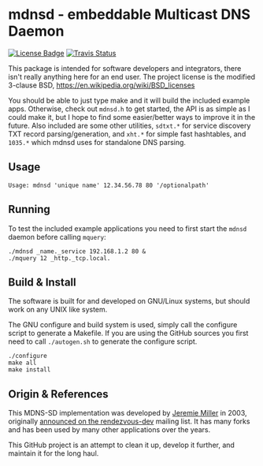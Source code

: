 mdnsd - embeddable Multicast DNS Daemon
=======================================
[![License Badge][]][License] [![Travis Status][]][Travis]

This package is intended for software developers and integrators, there
isn't really anything here for an end user.  The project license is the
modified 3-clause BSD, https://en.wikipedia.org/wiki/BSD_licenses

You should be able to just type make and it will build the included
example apps.  Otherwise, check out `mdnsd.h` to get started, the API is
as simple as I could make it, but I hope to find some easier/better ways
to improve it in the future.  Also included are some other utilities,
`sdtxt.*` for service discovery TXT record parsing/generation, and
`xht.*` for simple fast hashtables, and `1035.*` which mdnsd uses for
standalone DNS parsing.


Usage
-----

    Usage: mdnsd 'unique name' 12.34.56.78 80 '/optionalpath'


Running
-------

To test the included example applications you need to first start the
`mdnsd` daemon before calling `mquery`:

    ./mdnsd _name._service 192.168.1.2 80 &
    ./mquery 12 _http._tcp.local.


Build & Install
---------------

The software is built for and developed on GNU/Linux systems, but should
work on any UNIX like system.

The GNU configure and build system is used, simply call the configure
script to generate a Makefile.  If you are using the GitHub sources you
first need to call `./autogen.sh` to generate the configure script.

    ./configure
    make all
    make install


Origin & References
-------------------

This MDNS-SD implementation was developed by [Jeremie Miller][jeremie]
in 2003, originally [announced on the rendezvous-dev][announced] mailing
list.  It has many forks and has been used by many other applications
over the years.

This GitHub project is an attempt to clean it up, develop it further,
and maintain it for the long haul.


[jeremie]:       https://github.com/quartzjer
[announced]:     http://lists.apple.com/archives/rendezvous-dev/2003/Feb/msg00062.html
[License]:       https://en.wikipedia.org/wiki/BSD_licenses
[License Badge]: https://img.shields.io/badge/License-BSD%203--Clause-blue.svg
[Travis]:        https://travis-ci.org/troglobit/mdnsd
[Travis Status]: https://travis-ci.org/troglobit/mdnsd.png?branch=master
